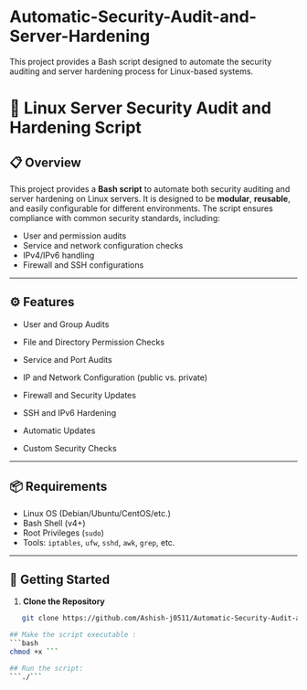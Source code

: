 # Automatic-Security-Audit-and-Server-Hardening
This project provides a Bash script designed to automate the security auditing and server hardening process for Linux-based systems.
# 🔐 Linux Server Security Audit and Hardening Script

## 📋 Overview

This project provides a **Bash script** to automate both security auditing and server hardening on Linux servers. It is designed to be **modular**, **reusable**, and easily configurable for different environments. The script ensures compliance with common security standards, including:

- User and permission audits
- Service and network configuration checks
- IPv4/IPv6 handling
- Firewall and SSH configurations

---

## ⚙️ Features

- User and Group Audits
- File and Directory Permission Checks
- Service and Port Audits
- IP and Network Configuration (public vs. private)
- Firewall and Security Updates
- SSH and IPv6 Hardening

- Automatic Updates
- Custom Security Checks


---

## 📦 Requirements

- Linux OS (Debian/Ubuntu/CentOS/etc.)
- Bash Shell (v4+)
- Root Privileges (`sudo`)
- Tools: `iptables`, `ufw`, `sshd`, `awk`, `grep`, etc.

---

## 🚀 Getting Started

1. **Clone the Repository**
```bash
   git clone https://github.com/Ashish-j0511/Automatic-Security-Audit-and-Server-Hardening.git ```

## Make the script executable :
```bash
chmod +x ``` 

## Run the script:
```./```
